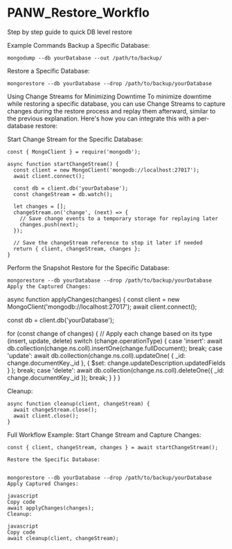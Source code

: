 # PANW_Restore_Workflo
Step by step guide to quick DB level restore 

Example Commands
Backup a Specific Database:
```
mongodump --db yourDatabase --out /path/to/backup/
```
Restore a Specific Database:
```
mongorestore --db yourDatabase --drop /path/to/backup/yourDatabase
```
Using Change Streams for Minimizing Downtime
To minimize downtime while restoring a specific database, you can use Change Streams to capture changes during the restore process and replay them afterward, similar to the previous explanation. Here's how you can integrate this with a per-database restore:

Start Change Stream for the Specific Database:
```
const { MongoClient } = require('mongodb');

async function startChangeStream() {
  const client = new MongoClient('mongodb://localhost:27017');
  await client.connect();

  const db = client.db('yourDatabase');
  const changeStream = db.watch();

  let changes = [];
  changeStream.on('change', (next) => {
    // Save change events to a temporary storage for replaying later
    changes.push(next);
  });

  // Save the changeStream reference to stop it later if needed
  return { client, changeStream, changes };
}
```
Perform the Snapshot Restore for the Specific Database:
```
mongorestore --db yourDatabase --drop /path/to/backup/yourDatabase
Apply the Captured Changes:
```
async function applyChanges(changes) {
  const client = new MongoClient('mongodb://localhost:27017');
  await client.connect();

  const db = client.db('yourDatabase');

  for (const change of changes) {
    // Apply each change based on its type (insert, update, delete)
    switch (change.operationType) {
      case 'insert':
        await db.collection(change.ns.coll).insertOne(change.fullDocument);
        break;
      case 'update':
        await db.collection(change.ns.coll).updateOne(
          { _id: change.documentKey._id },
          { $set: change.updateDescription.updatedFields }
        );
        break;
      case 'delete':
        await db.collection(change.ns.coll).deleteOne({ _id: change.documentKey._id });
        break;
    }
  }
}

Cleanup:
```
async function cleanup(client, changeStream) {
  await changeStream.close();
  await client.close();
}
```
Full Workflow Example:
Start Change Stream and Capture Changes:
```
const { client, changeStream, changes } = await startChangeStream();

Restore the Specific Database:


mongorestore --db yourDatabase --drop /path/to/backup/yourDatabase
Apply Captured Changes:

javascript
Copy code
await applyChanges(changes);
Cleanup:

javascript
Copy code
await cleanup(client, changeStream);

